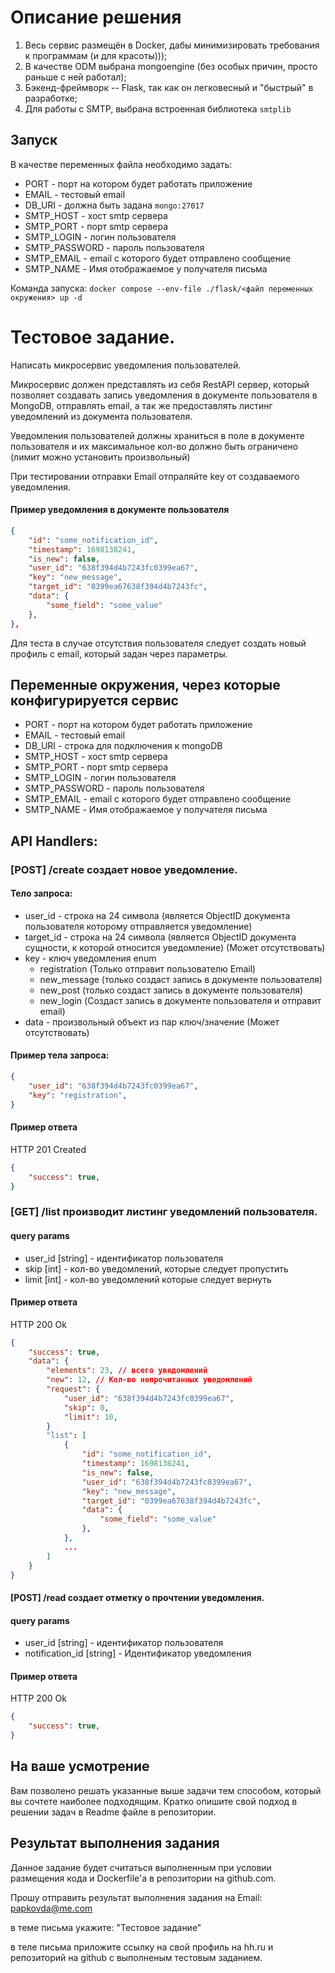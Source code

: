 # Описание решения

1. Весь сервис размещён в Docker, дабы минимизировать требования к программам (и для красоты)));
2. В качестве ODM выбрана mongoengine (без особых причин, просто раньше с ней работал);
3. Бэкенд-фреймворк -- Flask, так как он легковесный и "быстрый" в разработке;
4. Для работы с SMTP, выбрана встроенная библиотека ```smtplib```

## Запуск
В качестве переменных файла необходимо задать:
- PORT - порт на котором будет работать приложение
- EMAIL - тестовый email
- DB_URI - должна быть задана ```mongo:27017```
- SMTP_HOST - хост smtp сервера
- SMTP_PORT - порт smtp сервера
- SMTP_LOGIN - логин пользователя
- SMTP_PASSWORD - пароль пользователя
- SMTP_EMAIL - email с которого будет отправлено сообщение
- SMTP_NAME - Имя отображаемое у получателя письма


Команда запуска: ```docker compose --env-file ./flask/<файл переменных окружения> up -d```




# Тестовое задание.

Написать микросервис уведомления пользователей. 

Микросервис должен представлять из себя RestAPI сервер, который позволяет создавать запись уведомления в документе пользователя в MongoDB, отправлять email, а так же предоставлять листинг уведомлений из документа пользователя.

Уведомления пользователей должны храниться в поле в документе пользователя и их максимальное кол-во должно быть ограничено (лимит можно установить произвольный)

При тестировании отправки Email отпраляйте key от создаваемого уведомления.

#### Пример уведомления в документе пользователя

```json
{
    "id": "some_notification_id",
    "timestamp": 1698138241,
    "is_new": false,
    "user_id": "638f394d4b7243fc0399ea67",
    "key": "new_message",
    "target_id": "0399ea67638f394d4b7243fc",
    "data": {
        "some_field": "some_value"
    },
},
```

Для теста в случае отсутствия пользователя следует создать новый профиль с email, который задан через параметры.

## Переменные окружения, через которые конфигурируется сервис

- PORT - порт на котором будет работать приложение
- EMAIL - тестовый email
- DB_URI - строка для подключения к mongoDB
- SMTP_HOST - хост smtp сервера
- SMTP_PORT - порт smtp сервера
- SMTP_LOGIN - логин пользователя
- SMTP_PASSWORD - пароль пользователя
- SMTP_EMAIL - email с которого будет отправлено сообщение
- SMTP_NAME - Имя отображаемое у получателя письма

## API Handlers: 

### [POST] /create создает новое уведомление.

#### Тело запроса:

- user_id - строка на 24 символа (является ObjectID документа пользователя которому отправляется уведомление)
- target_id - строка на 24 символа (является ObjectID документа сущности, к которой относится уведомление) (Может отсутствовать)
- key - ключ уведомления enum
    - registration (Только отправит пользователю Email)
    - new_message (только создаст запись в документе пользователя)
    - new_post (только создаст запись в документе пользователя)
    - new_login (Создаст запись в документе пользователя и отправит email)
- data - произвольный объект из пар ключ/значение (Может отсутствовать)

#### Пример тела запроса:

```json
{
    "user_id": "638f394d4b7243fc0399ea67",
    "key": "registration",
}
```

#### Пример ответа

HTTP 201 Created

```json
{
    "success": true,
}
```

### [GET] /list производит листинг уведомлений пользователя.

#### query params
- user_id [string] - идентификатор пользователя
- skip [int] - кол-во уведомлений, которые следует пропустить
- limit [int] - кол-во уведомлений которые следует вернуть

#### Пример ответа

HTTP 200 Ok

```json
{
    "success": true,
    "data": {
        "elements": 23, // всего уведомлений
        "new": 12, // Кол-во непрочитанных уведомлений
        "request": {
            "user_id": "638f394d4b7243fc0399ea67",
            "skip": 0,
            "limit": 10,
        }
        "list": [
            {
                "id": "some_notification_id",
                "timestamp": 1698138241,
                "is_new": false,
                "user_id": "638f394d4b7243fc0399ea67",
                "key": "new_message",
                "target_id": "0399ea67638f394d4b7243fc",
                "data": {
                    "some_field": "some_value"
                },
            },
            ...
        ]
    }
}
```

#### [POST] /read создает отметку о прочтении уведомления.

#### query params
- user_id [string] - идентификатор пользователя
- notification_id [string] - Идентификатор уведомления

#### Пример ответа

HTTP 200 Ok

```json
{
    "success": true,
}
```

## На ваше усмотрение

Вам позволено решать указанные выше задачи тем способом, который вы сочтете наиболее подходящим. Кратко опишите свой подход в решении задач в Readme файле в репозитории.

## Результат выполнения задания

Данное задание будет считаться выполненным при условии размещения кода и Dockerfile'a в репозитории на github.com.

Прошу отправить результат выполнения задания на Email:
papkovda@me.com

в теме письма укажите: "Тестовое задание"

в теле письма приложите ссылку на свой профиль на hh.ru и репозиторий на github с выполненым тестовым заданием.

